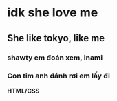 # idk she love me
## She like tokyo, like me
### shawty em đoán xem, inami
### Con tim anh đánh rơi em lấy đi
**HTML/CSS**
```
